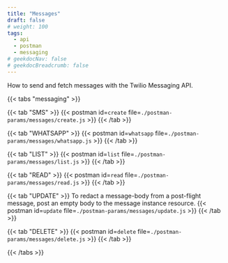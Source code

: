 ```yaml
---
title: "Messages"
draft: false
# weight: 100
tags:
  - api
  - postman
  - messaging
# geekdocNav: false
# geekdocBreadcrumb: false
---
```


How to send and fetch messages with the Twilio Messaging API.

{{< tabs "messaging" >}}

{{< tab "SMS" >}}
{{< postman id=`create` file=`./postman-params/messages/create.js` >}}
{{< /tab >}}

{{< tab "WHATSAPP" >}}
{{< postman id=`whatsapp` file=`./postman-params/messages/whatsapp.js` >}}
{{< /tab >}}

{{< tab "LIST" >}}
{{< postman id=`list` file=`./postman-params/messages/list.js` >}}
{{< /tab >}}

{{< tab "READ" >}}
{{< postman id=`read` file=`./postman-params/messages/read.js` >}}
{{< /tab >}}

{{< tab "UPDATE" >}}
To redact a message-body from a post-flight message, post an empty body to the message instance resource.
{{< postman id=`update` file=`./postman-params/messages/update.js` >}}
{{< /tab >}}

{{< tab "DELETE" >}}
{{< postman id=`delete` file=`./postman-params/messages/delete.js` >}}
{{< /tab >}}

{{< /tabs >}}
